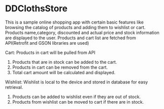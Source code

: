 # DDClothsStore
This is a sample online shopping app with certain basic features like browsing the catalog of products and adding them to wishlist or cart. Products name,category, discounted and actual price and stock information are displayed to the user. Products and cart list are fetched from API(Retrofit and GSON libraries are used) 

Cart:
Products in cart will be pulled from API
  1. Products that are in stock can be added to the cart.
  2. Products in cart can be removed from the cart.
  3. Total cart amount will be calculated and displayed.

Wishlist:
Wishlist is local to the device and stored in database for easy retrieval.
  1. Products can be added to wishlist even if they are out of stock.
  2. Products from wishlist can be moved to cart if there are in stock.
